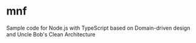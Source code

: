 # mnf
Sample code for Node.js with TypeScript based on Domain-driven design and Uncle Bob's Clean Architecture
